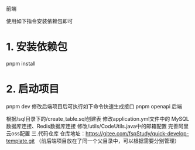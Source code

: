 前端

使用如下指令安装依赖包即可
# 1. 安装依赖包
pnpm install
# 2. 启动项目
pnpm dev
修改后端项目后可执行如下命令快速生成接口
pnpm openapi
后端

根据/sql目录下的/create_table.sql创建表
修改application.yml文件中的 MySQL数据库连接、Redis数据库连接
修改/utils/CodeUtils.java中的邮箱配置
完善阿里云oss配置
三.代码仓库
仓库地址：https://gitee.com/fspStudy/quick-develop-template.git （前后端项目放在了同一个父目录中，可以根据需要分别管理）

